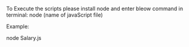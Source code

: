 To Execute the scripts please install node and enter bleow command in terminal:
node (name of javaScript file)

Example:

node Salary.js